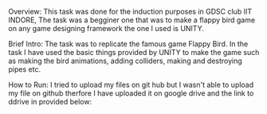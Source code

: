 Overview: This task was done for the induction purposes in GDSC club IIT INDORE, The task was a begginer one that was to make a flappy bird game on any game designing framework the one I used is UNITY.

Brief Intro: The task was to replicate the famous game Flappy Bird. In the task I have used the basic things provided by UNITY to make the game such as making the bird animations, adding colliders, making and destroying pipes etc. 

How to Run: I tried to upload my files on git hub but I wasn't able to upload my file on github therfore I have uploaded it on google drive and the link to ddrive in provided below:

